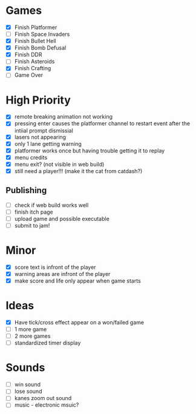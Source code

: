 # Games
- [x] Finish Platformer
- [ ] Finish Space Invaders
- [x] Finish Bullet Hell
- [x] Finish Bomb Defusal
- [x] Finish DDR
- [ ] Finish Asteroids
- [x] Finish Crafting
- [ ] Game Over

# High Priority
- [x] remote breaking animation not working
- [x] pressing enter causes the platformer channel to restart event after the intiial prompt dismissial
- [x] lasers not appearing 
- [x] only 1 lane getting warning
- [x] platformer works once but having trouble getting it to replay
- [x] menu credits 
- [x] menu exit? (not visible in web build)
- [x] still need a player!!! (make it the cat from catdash?)

## Publishing
- [ ] check if web build works well
- [ ] finish itch page
- [ ] upload game and possible executable
- [ ] submit to jam!

# Minor
- [x] score text is infront of the player
- [x] warning areas are infront of the player
- [x] make score and life only appear when game starts

# Ideas
- [x] Have tick/cross effect appear on a won/failed game
- [ ] 1 more game
- [ ] 2 more games
- [ ] standardized timer display

# Sounds 
- [ ] win sound
- [ ] lose sound
- [ ] kanes zoom out sound
- [ ] music - electronic msuic?

